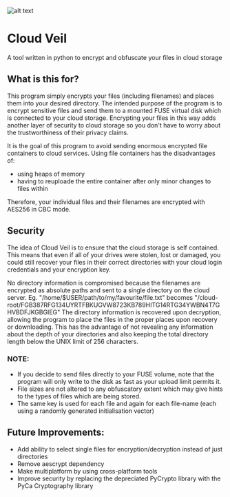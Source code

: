 ![alt text](https://image.ibb.co/mVqMxw/cloudveil_icon_sm.png "Cloud Veil")
# Cloud Veil 

A tool written in python to encrypt and obfuscate your files in cloud storage

## What is this for?
This program simply encrypts your files (including filenames) and places them into your desired directory. The intended purpose of the program is to encrypt sensitive files and send them to a mounted FUSE virtual disk which is connected to your cloud storage. Encrypting your files in this way adds another layer of security to cloud storage so you don't have to worry about the trustworthiness of their privacy claims. 

It is the goal of this program to avoid sending enormous encrypted
file containers to cloud services. Using file containers has the
disadvantages of:
* using heaps of memory
* having to reuploade the entire container after only minor changes to files within

Therefore, your individual files and their filenames are encrypted with AES256 in CBC mode.

## Security
The idea of Cloud Veil is to ensure that the cloud storage is self contained. This means that even if all of your drives were stolen, lost or damaged, you could still recover your files in their correct directories with your cloud login credentials and your encryption key.

No directory information is compromised because the filenames are encrypted as absolute paths and sent to a single directory on the cloud server.
Eg. "/home/$USER/path/to/my/favourite/file.txt"
        becomes
    "/cloud-root/FGB387RFG134UYRTFBKUGVW8723KB789HITG14RTG34YWBN4T7GHVBDFJKGBGIEG"
The directory information is recovered upon decryption, allowing the program to place the files in the proper places upon recovery or downloading. This has the advantage of not revealing any information about the depth of your directories and also keeping the total directory length below the UNIX limit of 256 characters.


### NOTE:
* If you decide to send files directly to your FUSE volume, note that the program will only write to the disk as fast as your upload limit permits it.
* File sizes are not altered to any obfuscatory extent which may give hints to the types of files which are being stored.
* The same key is used for each file and again for each file-name (each using a randomly generated initialisation vector)


## Future Improvements:
 * Add ability to select single files for encryption/decryption instead of just directories
 * Remove aescrypt dependency
 * Make multiplatform by using cross-platform tools
 * Improve security by replacing the depreciated PyCrypto library with the PyCa Cryptography library
 
 
